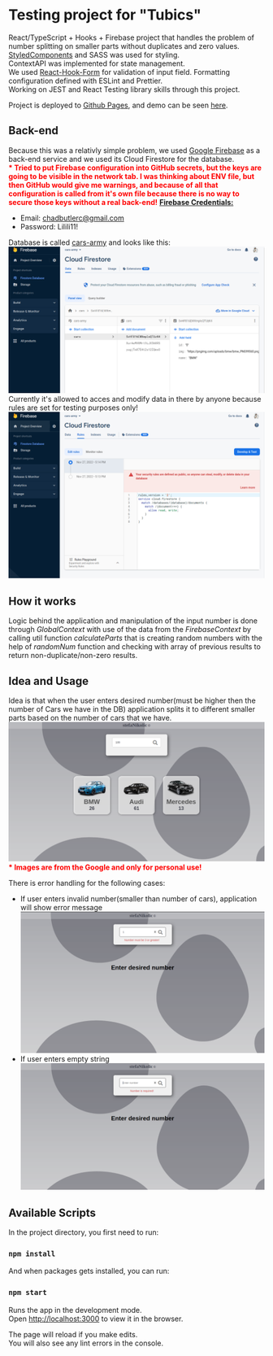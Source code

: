 # Testing project for "Tubics"

React/TypeScript + Hooks + Firebase project that handles the problem of number splitting on smaller parts without duplicates and zero values.<br />
[StyledComponents](https://styled-components.com/) and SASS was used for styling.<br />
ContextAPI was implemented for state management.<br />
We used [React-Hook-Form](https://react-hook-form.com/) for validation of input field.
Formatting configuration defined with ESLint and Prettier.<br />
Working on JEST and React Testing library skills through this project. <br />

Project is deployed to [Github Pages](https://pages.github.com/), and demo can be seen [here](https://stefanikolic018.github.io/CarsArmy/).

## Back-end

Because this was a relativly simple problem, we used [Google Firebase](https://firebase.google.com/) as a back-end service and we used its Cloud Firestore for the database.<br />
<b style="color:red">\* Tried to put Firebase configuration into GitHub secrets, but the keys are going to be visible in the network tab. I was thinking about ENV file, but then GitHub would give me warnings, and because of all that configuration is called from it's own file because there is no way to secure those keys without a real back-end!</b>
<b><u>Firebase Credentials:</u></b><br/>

- Email: chadbutlerc@gmail.com
- Password: Lilili11! <br />

Database is called <u>cars-army</u> and looks like this:
<img src="/public/screenshots/db.png" alt="DB" title="DB" style="text-align: center"><br/>
Currently it's allowed to acces and modify data in there by anyone because rules are set for testing purposes only!
<img src="/public/screenshots/rules.png" alt="Rules" title="Rules" style="text-align: center"><br/>

## How it works

Logic behind the application and manipulation of the input number is done through <i>GlobalContext</i> with use of the data from the <i>FirebaseContext</i> by calling util function <i>calculateParts</i> that is creating random numbers with the help of <i>randomNum</i> function and checking with array of previous results to return non-duplicate/non-zero results.

## Idea and Usage

Idea is that when the user enters desired number(must be higher then the number of Cars we have in the DB) application splits it to different smaller parts based on the number of cars that we have.
<img src="/public/screenshots/cars.png" alt="On load" title="On load" style="text-align: center">
<b style="color:red">\* Images are from the Google and only for personal use!</b>

There is error handling for the following cases:

- If user enters invalid number(smaller than number of cars), application will show error message
  <img src="/public/screenshots/invalid-number.png" alt="Invalid number" title="Invalid number" style="text-align: center">
- If user enters empty string
  <img src="/public/screenshots/required-number.png" alt="Required number" title="Required number" style="text-align: center">

## Available Scripts

In the project directory, you first need to run:

### `npm install`

And when packages gets installed, you can run:

### `npm start`

Runs the app in the development mode.\
Open [http://localhost:3000](http://localhost:3000) to view it in the browser.

The page will reload if you make edits.\
You will also see any lint errors in the console.
